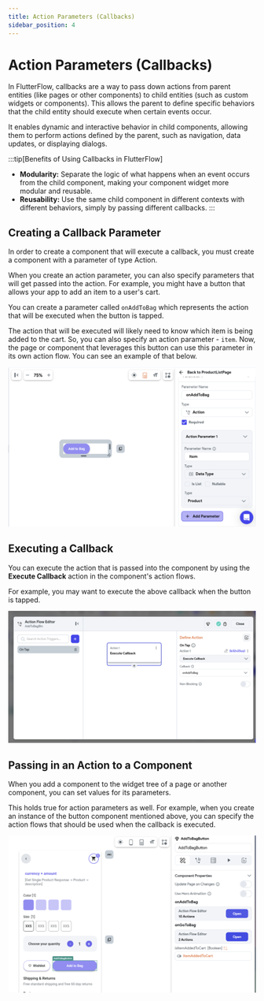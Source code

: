 ```yaml
---
title: Action Parameters (Callbacks)
sidebar_position: 4
---
```


# Action Parameters (Callbacks)

In FlutterFlow, callbacks are a way to pass down actions from parent entities (like pages or other
components) to child entities (such as custom widgets or components). This allows the parent to
define specific behaviors that the child entity should execute when certain events occur.

It enables dynamic and interactive behavior in child components, allowing them to perform actions
defined by the parent, such as navigation, data updates, or displaying dialogs.

:::tip[Benefits of Using Callbacks in FlutterFlow]

- **Modularity:** Separate the logic of what happens when an event occurs from the child component,
  making your component widget more modular and reusable.
- **Reusability:** Use the same child component in different contexts with different behaviors,
  simply by passing different callbacks.
  :::


## Creating a Callback Parameter
In order to create a component that will execute a callback, you must create a component with a parameter of type Action. 

When you create an action parameter, you can also specify parameters that will get passed into the action. For example, 
you might have a button that allows your app to add an item to a user's cart. 

You can create a parameter called `onAddToBag` which represents the action that will be executed when the button is tapped. 

The action that will be executed will likely need to know which item is being added to the cart. So, you can also specify an action parameter - 
`item`. Now, the page or component that leverages this button can use this parameter in its own action flow. You can see an example of that below.

![action-parameters.png](imgs/action-parameters.png)

## Executing a Callback 

You can execute the action that is passed into the component by using the **Execute Callback** action in the component's action flows. 

For example, you may want to execute the above callback when the button is tapped. 

![execute-callback.png](imgs/execute-callback.png)

## Passing in an Action to a Component

When you add a component to the widget tree of a page or another component, you can set values for its parameters. 

This holds true for action parameters as well. For example, when you create an instance of the button component mentioned above, you can specify the action flows that should be used when the callback is executed.

![execute-callback.png](imgs/set-action-callback.png)





